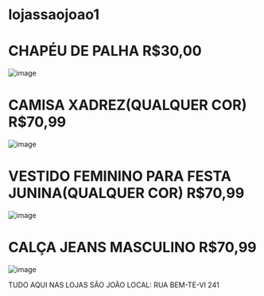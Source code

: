 # lojassaojoao1



# CHAPÉU DE PALHA R$30,00
![image](https://github.com/rdsantos33/lojassaojoao1/assets/134704668/0e46e148-e328-44a2-9396-f8d7ee31d587)



# CAMISA XADREZ(QUALQUER COR) R$70,99
![image](https://github.com/rdsantos33/lojassaojoao1/assets/134704668/84a0dd53-fcbf-4b7d-b5f5-06d6457e1c32)



# VESTIDO FEMININO PARA FESTA JUNINA(QUALQUER COR) R$70,99
![image](https://github.com/rdsantos33/lojassaojoao1/assets/134704668/608de629-cfca-4be5-9d1b-2b3c9d5ff24a)



# CALÇA JEANS MASCULINO R$70,99
![image](https://github.com/rdsantos33/lojassaojoao1/assets/134704668/fd26621e-727a-43c9-9ce2-24269c1a1700)





TUDO AQUI NAS LOJAS SÃO JOÃO 
LOCAL: RUA BEM-TE-VI 241
